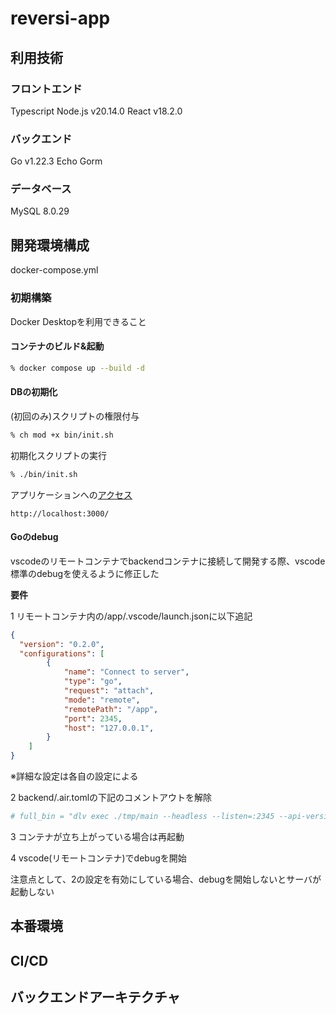 # reversi-app

## 利用技術

### フロントエンド

Typescript
Node.js v20.14.0
React v18.2.0

### バックエンド

Go  v1.22.3
Echo
Gorm

### データベース

MySQL 8.0.29

## 開発環境構成

docker-compose.yml

### 初期構築

Docker Desktopを利用できること

#### コンテナのビルド&起動

```bash
% docker compose up --build -d
```

#### DBの初期化

(初回のみ)スクリプトの権限付与

```bash
% ch mod +x bin/init.sh
```

初期化スクリプトの実行

```bash
% ./bin/init.sh
```

アプリケーションへの[アクセス](http://localhost:3000/)

`http://localhost:3000/`

#### Goのdebug

vscodeのリモートコンテナでbackendコンテナに接続して開発する際、vscode標準のdebugを使えるように修正した

**要件**

1 リモートコンテナ内の/app/.vscode/launch.jsonに以下追記

```json
{
  "version": "0.2.0",
  "configurations": [
        {
            "name": "Connect to server",
            "type": "go",
            "request": "attach",
            "mode": "remote",
            "remotePath": "/app",
            "port": 2345,
            "host": "127.0.0.1",
        }
    ]
}
```

※詳細な設定は各自の設定による

2 backend/.air.tomlの下記のコメントアウトを解除

```bash
# full_bin = "dlv exec ./tmp/main --headless --listen=:2345 --api-version=2 --log"
```

3 コンテナが立ち上がっている場合は再起動

4 vscode(リモートコンテナ)でdebugを開始

注意点として、2の設定を有効にしている場合、debugを開始しないとサーバが起動しない

## 本番環境

## CI/CD

## バックエンドアーキテクチャ
